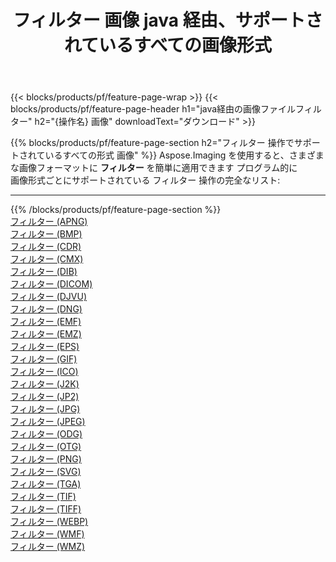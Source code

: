 ﻿---
title: フィルター 画像 java 経由、サポートされているすべての画像形式 
weight: 3920
url: /ja/java/filter 
lang: ja
langdirlevel: 2
locales: zh-hans,ja,it,ru,de,es,fr,nl,id,lt,pl,pt,vi,tr,ko,zh-hant,ar,hi,th,sv,cs,uk,he
description: Aspose.Imaging を使用すると、java 経由で簡単に フィルター イメージを作成できます
---

{{< blocks/products/pf/feature-page-wrap >}}
{{< blocks/products/pf/feature-page-header h1="java経由の画像ファイルフィルター" h2="{操作名} 画像" downloadText="ダウンロード" >}}


{{% blocks/products/pf/feature-page-section  h2="フィルター 操作でサポートされているすべての形式 画像" %}}
Aspose.Imaging を使用すると、さまざまな画像フォーマットに **フィルター** を簡単に適用できます プログラム的に
<br/>
画像形式ごとにサポートされている フィルター 操作の完全なリスト:
<hr/>
{{% /blocks/products/pf/feature-page-section %}}
<div class="container-fluid productfamilypage bg-gray">
    <div class="convertypes bg-gray agp-content section">
        <div class="container">
		<div class="row other-converters">
		    <div class='col-md-2 other-converter remove-lp remove-rp'><a href="/imaging/ja/java/filter/apng" >フィルター (APNG)</a></div><div class='col-md-2 other-converter remove-lp remove-rp'><a href="/imaging/ja/java/filter/bmp" >フィルター (BMP)</a></div><div class='col-md-2 other-converter remove-lp remove-rp'><a href="/imaging/ja/java/filter/cdr" >フィルター (CDR)</a></div><div class='col-md-2 other-converter remove-lp remove-rp'><a href="/imaging/ja/java/filter/cmx" >フィルター (CMX)</a></div><div class='col-md-2 other-converter remove-lp remove-rp'><a href="/imaging/ja/java/filter/dib" >フィルター (DIB)</a></div><div class='col-md-2 other-converter remove-lp remove-rp'><a href="/imaging/ja/java/filter/dicom" >フィルター (DICOM)</a></div><div class='col-md-2 other-converter remove-lp remove-rp'><a href="/imaging/ja/java/filter/djvu" >フィルター (DJVU)</a></div><div class='col-md-2 other-converter remove-lp remove-rp'><a href="/imaging/ja/java/filter/dng" >フィルター (DNG)</a></div><div class='col-md-2 other-converter remove-lp remove-rp'><a href="/imaging/ja/java/filter/emf" >フィルター (EMF)</a></div><div class='col-md-2 other-converter remove-lp remove-rp'><a href="/imaging/ja/java/filter/emz" >フィルター (EMZ)</a></div><div class='col-md-2 other-converter remove-lp remove-rp'><a href="/imaging/ja/java/filter/eps" >フィルター (EPS)</a></div><div class='col-md-2 other-converter remove-lp remove-rp'><a href="/imaging/ja/java/filter/gif" >フィルター (GIF)</a></div><div class='col-md-2 other-converter remove-lp remove-rp'><a href="/imaging/ja/java/filter/ico" >フィルター (ICO)</a></div><div class='col-md-2 other-converter remove-lp remove-rp'><a href="/imaging/ja/java/filter/j2k" >フィルター (J2K)</a></div><div class='col-md-2 other-converter remove-lp remove-rp'><a href="/imaging/ja/java/filter/jp2" >フィルター (JP2)</a></div><div class='col-md-2 other-converter remove-lp remove-rp'><a href="/imaging/ja/java/filter/jpg" >フィルター (JPG)</a></div><div class='col-md-2 other-converter remove-lp remove-rp'><a href="/imaging/ja/java/filter/jpeg" >フィルター (JPEG)</a></div><div class='col-md-2 other-converter remove-lp remove-rp'><a href="/imaging/ja/java/filter/odg" >フィルター (ODG)</a></div><div class='col-md-2 other-converter remove-lp remove-rp'><a href="/imaging/ja/java/filter/otg" >フィルター (OTG)</a></div><div class='col-md-2 other-converter remove-lp remove-rp'><a href="/imaging/ja/java/filter/png" >フィルター (PNG)</a></div><div class='col-md-2 other-converter remove-lp remove-rp'><a href="/imaging/ja/java/filter/svg" >フィルター (SVG)</a></div><div class='col-md-2 other-converter remove-lp remove-rp'><a href="/imaging/ja/java/filter/tga" >フィルター (TGA)</a></div><div class='col-md-2 other-converter remove-lp remove-rp'><a href="/imaging/ja/java/filter/tif" >フィルター (TIF)</a></div><div class='col-md-2 other-converter remove-lp remove-rp'><a href="/imaging/ja/java/filter/tiff" >フィルター (TIFF)</a></div><div class='col-md-2 other-converter remove-lp remove-rp'><a href="/imaging/ja/java/filter/webp" >フィルター (WEBP)</a></div><div class='col-md-2 other-converter remove-lp remove-rp'><a href="/imaging/ja/java/filter/wmf" >フィルター (WMF)</a></div><div class='col-md-2 other-converter remove-lp remove-rp'><a href="/imaging/ja/java/filter/wmz" >フィルター (WMZ)</a></div>
                </div>
        </div>
    </div>
</div>
<br/>
